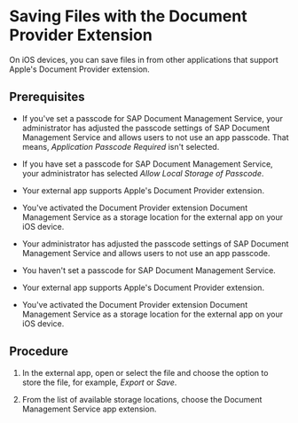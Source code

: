 <!-- loio8d77707f5c18464db26824ec1dd97027 -->

# Saving Files with the Document Provider Extension

On iOS devices, you can save files in from other applications that support Apple's Document Provider extension.



## Prerequisites

-   If you've set a passcode for SAP Document Management Service, your administrator has adjusted the passcode settings of SAP Document Management Service and allows users to not use an app passcode. That means, *Application Passcode Required* isn't selected.
-   If you have set a passcode for SAP Document Management Service, your administrator has selected *Allow Local Storage of Passcode*.
-   Your external app supports Apple's Document Provider extension.
-   You've activated the Document Provider extension Document Management Service as a storage location for the external app on your iOS device.

-   Your administrator has adjusted the passcode settings of SAP Document Management Service and allows users to not use an app passcode.
-   You haven't set a passcode for SAP Document Management Service.
-   Your external app supports Apple's Document Provider extension.
-   You've activated the Document Provider extension Document Management Service as a storage location for the external app on your iOS device.



<a name="loio8d77707f5c18464db26824ec1dd97027__steps_zyd_lfj_lt"/>

## Procedure

1.  In the external app, open or select the file and choose the option to store the file, for example, *Export* or *Save*.

2.  From the list of available storage locations, choose the Document Management Service app extension.


